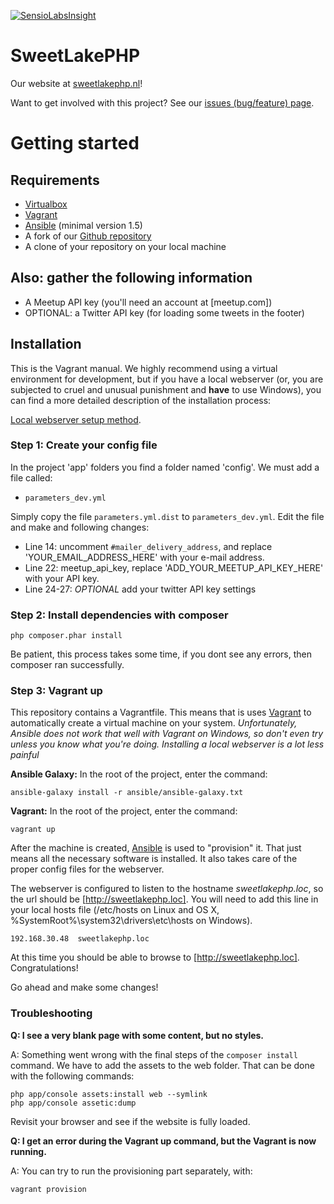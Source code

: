 [![SensioLabsInsight](https://insight.sensiolabs.com/projects/6e9c7314-18a3-409f-a88c-6c73a4f75f3d/big.png)](https://insight.sensiolabs.com/projects/6e9c7314-18a3-409f-a88c-6c73a4f75f3d)

SweetLakePHP
============

Our website at [sweetlakephp.nl](http://sweetlakephp.nl/)!

Want to get involved with this project? See our [issues (bug/feature) page](https://github.com/verschoof/SweetLakePHP/issues?state=open).

# Getting started

## Requirements

* [Virtualbox](https://www.virtualbox.org/)
* [Vagrant](https://www.vagrantup.com/)
* [Ansible](http://docs.ansible.com/intro_installation.html) (minimal version 1.5)
* A fork of our [Github repository](https://github.com/verschoof/SweetLakePHP)
* A clone of your repository on your local machine

## Also: gather the following information

* A Meetup API key (you'll need an account at [meetup.com])
* OPTIONAL: a Twitter API key (for loading some tweets in the footer)

## Installation

This is the Vagrant manual. We highly recommend using a virtual environment for development, but if you have a 
local webserver (or, you are subjected to cruel and unusual punishment and **have** to use Windows), you can find 
a more detailed description of the installation process:

[Local webserver setup method](docs/local-webserver-setup-method.md).

### Step 1: Create your config file

In the project 'app' folders you find a folder named 'config'. We must add a file called:

* `parameters_dev.yml`

Simply copy the file `parameters.yml.dist` to `parameters_dev.yml`.
Edit the file and make and following changes:

* Line 14: uncomment `#mailer_delivery_address`, and replace 'YOUR_EMAIL_ADDRESS_HERE' with your e-mail address.
* Line 22: meetup_api_key, replace 'ADD_YOUR_MEETUP_API_KEY_HERE' with your API key.
* Line 24-27: _OPTIONAL_ add your twitter API key settings

### Step 2: Install dependencies with composer

    php composer.phar install

Be patient, this process takes some time, if you dont see any errors, then composer ran successfully.


### Step 3: Vagrant up

This repository contains a Vagrantfile. This means that is uses [Vagrant](http://www.vagrantup.com) to automatically create a virtual machine on your system.
_Unfortunately, Ansible does not work that well with Vagrant on Windows, so don't even try unless you know what you're doing. Installing a local webserver is a lot less painful_

**Ansible Galaxy:**
In the root of the project, enter the command:
   
    ansible-galaxy install -r ansible/ansible-galaxy.txt

**Vagrant:**
In the root of the project, enter the command:

    vagrant up

After the machine is created, [Ansible](http://docs.ansible.com) is used to "provision" it. That just means all the
necessary software is installed. It also takes care of the proper config files for the webserver.

The webserver is configured to listen to the hostname _sweetlakephp.loc_, so the url should be
[http://sweetlakephp.loc]. You will need to add this line in your local hosts file
(/etc/hosts on Linux and OS X, %SystemRoot%\system32\drivers\etc\hosts on Windows).

    192.168.30.48  sweetlakephp.loc


At this time you should be able to browse to [http://sweetlakephp.loc]. Congratulations!

Go ahead and make some changes!


### Troubleshooting

**Q: I see a very blank page with some content, but no styles.**

A: Something went wrong with the final steps of the `composer install` command.
We have to add the assets to the web folder. That can be done with the following commands:

    php app/console assets:install web --symlink
    php app/console assetic:dump

Revisit your browser and see if the website is fully loaded.

**Q: I get an error during the Vagrant up command, but the Vagrant is now running.**

A: You can try to run the provisioning part separately, with:

    vagrant provision

